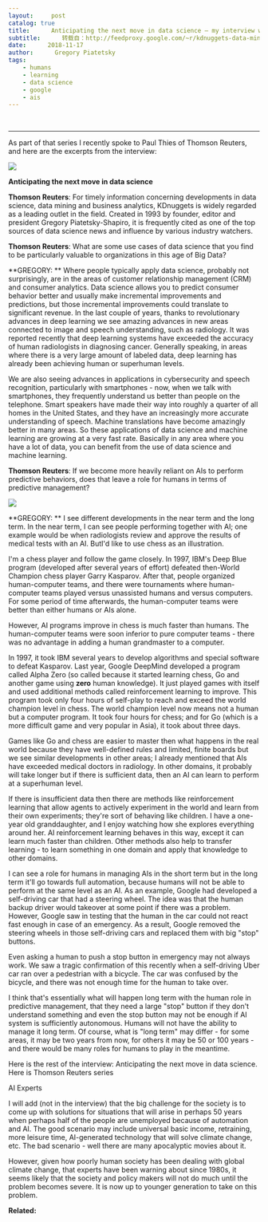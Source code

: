 ```yaml
---
layout:     post
catalog: true
title:      Anticipating the next move in data science – my interview with Thomson Reuters
subtitle:      转载自：http://feedproxy.google.com/~r/kdnuggets-data-mining-analytics/~3/R4C13noCo9c/gps-anticipating-next-move-data-science.html
date:      2018-11-17
author:      Gregory Piatetsky
tags:
    - humans
    - learning
    - data science
    - google
    - ais
---
```



  
 





---

As part of that series I recently spoke to Paul Thies of Thomson Reuters, and here are the excerpts from the interview:


![](https://blogs.thomsonreuters.com/answerson/wp-content/uploads/sites/3/2018/11/RTR38J25-800x450.jpg)

**Anticipating the next move in data science**



**Thomson Reuters**: For timely information concerning developments in data science, data mining and business analytics, KDnuggets is widely regarded as a leading outlet in the field. Created in 1993 by founder, editor and president Gregory Piatetsky-Shapiro, it is frequently cited as one of the top sources of data science news and influence by various industry watchers.


**Thomson Reuters**: 
What are some use cases of data science that you find to be particularly valuable to organizations in this age of Big Data?


**GREGORY: **
Where people typically apply data science, probably not surprisingly, are in the areas of customer relationship management (CRM) and consumer analytics. Data science allows you to predict consumer behavior better and usually make incremental improvements and predictions, but those incremental improvements could translate to significant revenue. In the last couple of years, thanks to revolutionary advances in deep learning we see amazing advances in new areas connected to image and speech understanding, such as radiology. It was reported recently that deep learning systems have exceeded the accuracy of human radiologists in diagnosing cancer. Generally speaking, in areas where there is a very large amount of labeled data, deep learning has already been achieving human or superhuman levels.


We are also seeing advances in applications in cybersecurity and speech recognition, particularly with smartphones - now, when we talk with smartphones, they frequently understand us better than people on the telephone. Smart speakers have made their way into roughly a quarter of all homes in the United States, and they have an increasingly more accurate understanding of speech. Machine translations have become amazingly better in many areas. So these applications of data science and machine learning are growing at a very fast rate. Basically in any area where you have a lot of data, you can benefit from the use of data science and machine learning.


**Thomson Reuters**: 
If we become more heavily reliant on AIs to perform predictive behaviors, does that leave a role for humans in terms of predictive management?


![](https://blogs.thomsonreuters.com/answerson/wp-content/uploads/sites/3/2018/11/Gregory-Piatetsky.jpg)

**GREGORY: **
I see different developments in the near term and the long term. In the near term, I can see people performing together with AI; one example would be when radiologists review and approve the results of medical tests with an AI. ButI'd like to use chess as an illustration.


I'm a chess player and follow the game closely. In 1997, IBM's Deep Blue program (developed after several years of effort) defeated then-World Champion chess player Garry Kasparov. After that, people organized human-computer teams, and there were tournaments where human-computer teams played versus unassisted humans and versus computers. For some period of time afterwards, the human-computer teams were better than either humans or AIs alone.


However, AI programs improve in chess is much faster than humans. The human-computer teams were soon inferior to pure computer teams - there was no advantage in adding a human grandmaster to a computer.


In 1997, it took IBM several years to develop algorithms and special software to defeat Kasparov. Last year, Google DeepMind developed a program called Alpha Zero (so called because it started learning chess, Go and another game using **zero** human knowledge). It just played games with itself and used additional methods called reinforcement learning to improve. This program took only four hours of self-play to reach and exceed the world champion level in chess. The world champion level now means not a human but a computer program. It took four hours for chess; and for Go (which is a more difficult game and very popular in Asia), it took about three days.


Games like Go and chess are easier to master then what happens in the real world because they have well-defined rules and limited, finite boards but we see similar developments in other areas; I already mentioned that AIs have exceeded medical doctors in radiology. In other domains, it probably will take longer but if there is sufficient data, then an AI can learn to perform at a superhuman level.


If there is insufficient data then there are methods like reinforcement learning that allow agents to actively experiment in the world and learn from their own experiments; they're sort of behaving like children. I have a one-year old granddaughter, and I enjoy watching how she explores everything around her. AI reinforcement learning behaves in this way, except it can learn much faster than children. Other methods also help to transfer learning - to learn something in one domain and apply that knowledge to other domains.


I can see a role for humans in managing AIs in the short term but in the long term it'll go towards full automation, because humans will not be able to perform at the same level as an AI. As an example, Google had developed a self-driving car that had a steering wheel. The idea was that the human backup driver would takeover at some point if there was a problem. However, Google saw in testing that the human in the car could not react fast enough in case of an emergency. As a result, Google removed the steering wheels in those self-driving cars and replaced them with big "stop" buttons.


Even asking a human to push a stop button in emergency may not always work. We saw a tragic confirmation of this recently when a self-driving Uber car ran over a pedestrian with a bicycle. The car was confused by the bicycle, and there was not enough time for the human to take over.


I think that's essentially what will happen long term with the human role in predictive management, that they need a large "stop" button if they don't understand something and even the stop button may not be enough if AI system is sufficiently autonomous. Humans will not have the ability to manage it long term. Of course, what is "long term" may differ - for some areas, it may be two years from now, for others it may be 50 or 100 years - and there would be many roles for humans to play in the meantime.


Here is the rest of the interview: Anticipating the next move in data science. 
Here is Thomson Reuters series 

AI Experts


I will add (not in the interview) that the big challenge for the society is to come up with solutions for situations that will arise in perhaps 50 years when perhaps half of the people are unemployed because of automation and AI. The good scenario may include universal basic income, retraining, more leisure time, AI-generated technology that will solve climate change, etc. The bad scenario - well there are many apocalyptic movies about it. 


However, given how poorly human society has been dealing with global climate change,
that experts have been warning about since 1980s, it seems likely that the society and policy makers will not do much until the problem becomes severe. It is now up to younger generation to take on this problem. 


**Related:**



 






